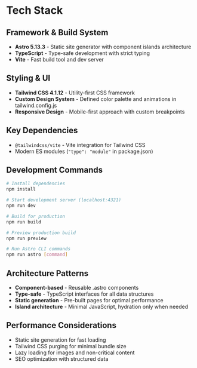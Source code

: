 # Tech Stack

## Framework & Build System
- **Astro 5.13.3** - Static site generator with component islands architecture
- **TypeScript** - Type-safe development with strict typing
- **Vite** - Fast build tool and dev server

## Styling & UI
- **Tailwind CSS 4.1.12** - Utility-first CSS framework
- **Custom Design System** - Defined color palette and animations in tailwind.config.js
- **Responsive Design** - Mobile-first approach with custom breakpoints

## Key Dependencies
- `@tailwindcss/vite` - Vite integration for Tailwind CSS
- Modern ES modules (`"type": "module"` in package.json)

## Development Commands
```bash
# Install dependencies
npm install

# Start development server (localhost:4321)
npm run dev

# Build for production
npm run build

# Preview production build
npm run preview

# Run Astro CLI commands
npm run astro [command]
```

## Architecture Patterns
- **Component-based** - Reusable .astro components
- **Type-safe** - TypeScript interfaces for all data structures
- **Static generation** - Pre-built pages for optimal performance
- **Island architecture** - Minimal JavaScript, hydration only when needed

## Performance Considerations
- Static site generation for fast loading
- Tailwind CSS purging for minimal bundle size
- Lazy loading for images and non-critical content
- SEO optimization with structured data